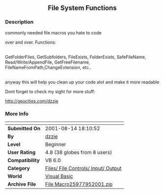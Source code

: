 ﻿<div align="center">

## File System Functions


</div>

### Description

commonly needed file macros you hate to code

over and over. Functions:<br><br>

GetFolderFiles, GetSubfolders, FileExists, FolderExists, SafeFileName, Read/Write/AppendFile, GetFreeFilename, FileNameFromPath,ChangeExtension, etc..<br><br>

anyway this will help you clean up your code alot and make it more readable

Dont forget to check my sight for more stuff:

http://geocities.com/dzzie
 
### More Info
 


<span>             |<span>
---                |---
**Submitted On**   |2001-08-14 18:10:52
**By**             |[dzzie](https://github.com/Planet-Source-Code/PSCIndex/blob/master/ByAuthor/dzzie.md)
**Level**          |Beginner
**User Rating**    |4.8 (38 globes from 8 users)
**Compatibility**  |VB 6\.0
**Category**       |[Files/ File Controls/ Input/ Output](https://github.com/Planet-Source-Code/PSCIndex/blob/master/ByCategory/files-file-controls-input-output__1-3.md)
**World**          |[Visual Basic](https://github.com/Planet-Source-Code/PSCIndex/blob/master/ByWorld/visual-basic.md)
**Archive File**   |[File Macro25977952001\.zip](https://github.com/Planet-Source-Code/dzzie-file-system-functions__1-26475/archive/master.zip)








